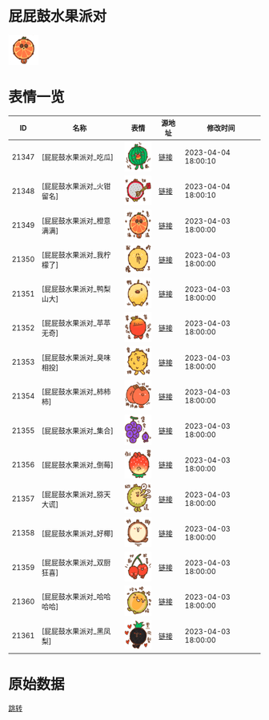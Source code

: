 # 屁屁鼓水果派对

<img src="./cover.png" height="60" alt="cover" />

# 表情一览

|ID|名称|表情|源地址|修改时间|
|----|----|----|----|----|
|21347|[屁屁鼓水果派对_吃瓜]|<img src="./pic/021347_%5B屁屁鼓水果派对_吃瓜%5D.png" height="60" alt="吃瓜"/>|[链接](https://i0.hdslb.com/bfs/garb/ddce750865773b8cc1d607035030a1cb5b92ced3.png)|2023-04-04 18:00:10|
|21348|[屁屁鼓水果派对_火钳留名]|<img src="./pic/021348_%5B屁屁鼓水果派对_火钳留名%5D.png" height="60" alt="火钳留名"/>|[链接](https://i0.hdslb.com/bfs/garb/36d33feb534c5d67c786ea97c5e83cef29677402.png)|2023-04-04 18:00:10|
|21349|[屁屁鼓水果派对_橙意满满]|<img src="./pic/021349_%5B屁屁鼓水果派对_橙意满满%5D.png" height="60" alt="橙意满满"/>|[链接](https://i0.hdslb.com/bfs/garb/69c4326d9a906750213efab94a6a4665a1615736.png)|2023-04-03 18:00:00|
|21350|[屁屁鼓水果派对_我柠檬了]|<img src="./pic/021350_%5B屁屁鼓水果派对_我柠檬了%5D.png" height="60" alt="我柠檬了"/>|[链接](https://i0.hdslb.com/bfs/garb/295365d03b7b2af3b22c5dddfe4cd2e08e63fc14.png)|2023-04-03 18:00:00|
|21351|[屁屁鼓水果派对_鸭梨山大]|<img src="./pic/021351_%5B屁屁鼓水果派对_鸭梨山大%5D.png" height="60" alt="鸭梨山大"/>|[链接](https://i0.hdslb.com/bfs/garb/b474d8f25835277bb2bd5a48599cf85990e820db.png)|2023-04-03 18:00:00|
|21352|[屁屁鼓水果派对_苹苹无奇]|<img src="./pic/021352_%5B屁屁鼓水果派对_苹苹无奇%5D.png" height="60" alt="苹苹无奇"/>|[链接](https://i0.hdslb.com/bfs/garb/bd63a197d6f8d9ba22a4557edd71431c9f719c61.png)|2023-04-03 18:00:00|
|21353|[屁屁鼓水果派对_臭味相投]|<img src="./pic/021353_%5B屁屁鼓水果派对_臭味相投%5D.png" height="60" alt="臭味相投"/>|[链接](https://i0.hdslb.com/bfs/garb/afe70bb165c0d411bf068102f5ae1cbe56edf4a4.png)|2023-04-03 18:00:00|
|21354|[屁屁鼓水果派对_柿柿柿]|<img src="./pic/021354_%5B屁屁鼓水果派对_柿柿柿%5D.png" height="60" alt="柿柿柿"/>|[链接](https://i0.hdslb.com/bfs/garb/a85cb9f30b8e097b2e7d899c21f0776bd1940f6b.png)|2023-04-03 18:00:00|
|21355|[屁屁鼓水果派对_集合]|<img src="./pic/021355_%5B屁屁鼓水果派对_集合%5D.png" height="60" alt="集合"/>|[链接](https://i0.hdslb.com/bfs/garb/4c9ac5c855ad7fce2659bf7b20d131ba4c2adb7c.png)|2023-04-03 18:00:00|
|21356|[屁屁鼓水果派对_倒莓]|<img src="./pic/021356_%5B屁屁鼓水果派对_倒莓%5D.png" height="60" alt="倒莓"/>|[链接](https://i0.hdslb.com/bfs/garb/84f75adb479cd04034fb5f8a00b0ea44b74bd395.png)|2023-04-03 18:00:00|
|21357|[屁屁鼓水果派对_猕天大谎]|<img src="./pic/021357_%5B屁屁鼓水果派对_猕天大谎%5D.png" height="60" alt="猕天大谎"/>|[链接](https://i0.hdslb.com/bfs/garb/aa280a115d5c5ad1d390dd3a8f7274c619cd4e4c.png)|2023-04-03 18:00:00|
|21358|[屁屁鼓水果派对_好椰]|<img src="./pic/021358_%5B屁屁鼓水果派对_好椰%5D.png" height="60" alt="好椰"/>|[链接](https://i0.hdslb.com/bfs/garb/0240b3c6b8ab5973a685405d62ed12f210c85b0f.png)|2023-04-03 18:00:00|
|21359|[屁屁鼓水果派对_双厨狂喜]|<img src="./pic/021359_%5B屁屁鼓水果派对_双厨狂喜%5D.png" height="60" alt="双厨狂喜"/>|[链接](https://i0.hdslb.com/bfs/garb/0374baf1fcf902cdc4d44ae22d14b7938e3d0c52.png)|2023-04-03 18:00:00|
|21360|[屁屁鼓水果派对_哈哈哈哈]|<img src="./pic/021360_%5B屁屁鼓水果派对_哈哈哈哈%5D.png" height="60" alt="哈哈哈哈"/>|[链接](https://i0.hdslb.com/bfs/garb/636c22ce322c4f7fafe77453f30e5b36559d0d60.png)|2023-04-03 18:00:00|
|21361|[屁屁鼓水果派对_黑凤梨]|<img src="./pic/021361_%5B屁屁鼓水果派对_黑凤梨%5D.png" height="60" alt="黑凤梨"/>|[链接](https://i0.hdslb.com/bfs/garb/0865a865ada6f503401e5b899cbd9cc93f935f15.png)|2023-04-03 18:00:00|

# 原始数据

[跳转](./raw.json)

